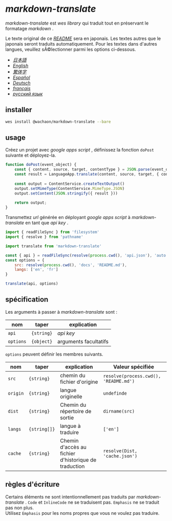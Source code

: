 # *markdown-translate*

*markdown-translate* est *wes library* qui traduit tout en préservant le formatage *markdown* .

Le texte original de ce [*README*](/README.md) sera en japonais. Les textes autres que le japonais seront traduits automatiquement. Pour les textes dans d'autres langues, veuillez sÃ©lectionner parmi les options ci-dessous.

*   [*日本語*](/README.md)
*   [*English*](/docs/README.en.md)
*   [*繁体字*](/docs/README.zh-TW.md)
*   [*Español*](/docs/README.es.md)
*   [*Deutsch*](/docs/README.de.md)
*   [*français*](/docs/README.fr.md)
*   [*русский язык*](/docs/README.ru.md)

## installer

```sh
wes install @wachaon/markdown-translate --bare
```

## usage

Créez un projet avec *google apps script* , définissez la fonction `doPost` suivante et déployez-la.

```javascript
function doPost(event_object) {
    const { content, source, target, contentType } = JSON.parse(event_object.postData.getDataAsString())
    const result = LanguageApp.translate(content, source, target, { contentType })
 
    const output = ContentService.createTextOutput()
    output.setMimeType(ContentService.MimeType.JSON)
    output.setContent(JSON.stringify({ result }))
 
    return output;
}
```

Transmettez *url* générée en déployant *google apps script* à *markdown-translate* en tant que *api key* .

```javascript
import { readFileSync } from 'filesystem'
import { resolve } from 'pathname'

import translate from 'markdown-translate'

const { api } = readFileSync(resolve(process.cwd(), 'api.json'), 'auto')
const options = {
    src: resolve(process.cwd(), 'docs', 'README.md'),
    langs: ['en', 'fr']
}

translate(api, options)
```

## spécification

Les arguments à passer à *markdown-translate* sont :

| nom       | taper      | explication           |
| --------- | ---------- | --------------------- |
| `api`     | `{string}` | *api key*             |
| `options` | `{object}` | arguments facultatifs |

`options` peuvent définir les membres suivants.

| nom      | taper        | explication                                          | Valeur spécifiée                      |
| -------- | ------------ | ---------------------------------------------------- | ------------------------------------- |
| `src`    | `{string}`   | chemin du fichier d'origine                          | `resolve(process.cwd(), 'README.md')` |
| `origin` | `{string}`   | langue originelle                                    | `undefinde`                           |
| `dist`   | `{string}`   | Chemin du répertoire de sortie                       | `dirname(src)`                        |
| `langs`  | `{string[]}` | langue à traduire                                    | `['en']`                              |
| `cache`  | `{string}`   | Chemin d'accès au fichier d'historique de traduction | `resolve(Dist, 'cache.json')`         |

## règles d'écriture

Certains éléments ne sont intentionnellement pas traduits par *markdown-translate* . `Code` et `InlineCode` ne se traduisent pas. `Emphasis` ne se traduit pas non plus.\
Utilisez `Emphasis` pour les noms propres que vous ne voulez pas traduire.
